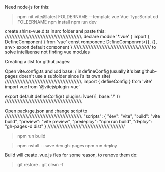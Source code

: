 Need node-js for this:

> npm init vite@latest FOLDERNAME --template vue
> Vue
> TypeScript
> cd FOLDERNAME
> npm install
> npm run dev


create shims-vue.d.ts in src folder and paste this:
//////////////////////////////////////////////////
declare module '*.vue' {
    import { DefineComponent } from 'vue'
    const component: DefineComponent<{}, {}, any>
    export default component
  }
//////////////////////////////////////////////////
to solve intellisense not finding vue modules



Creating a dist for github pages:

Open vite.config.ts and add base: / in defineConfig (usually it's <rep-name> but github-pages doesn't use a subfolder since i's its own site)
//////////////////////////////////////////////////
import { defineConfig } from 'vite'
import vue from '@vitejs/plugin-vue'

export default defineConfig({
  plugins: [vue()],
  base: '/'
})
//////////////////////////////////////////////////

Open package.json and change script to
//////////////////////////////////////////////////
"scripts": {
    "dev": "vite",
    "build": "vite build",
    "preview": "vite preview",
    "predeploy": "npm run build",
    "deploy": "gh-pages -d dist"
  }
//////////////////////////////////////////////////

> npm run build

> npm install --save-dev gh-pages
> npm run deploy

Build will create .vue.js files for some reason, to remove them do:
> git restore .
> git clean -f